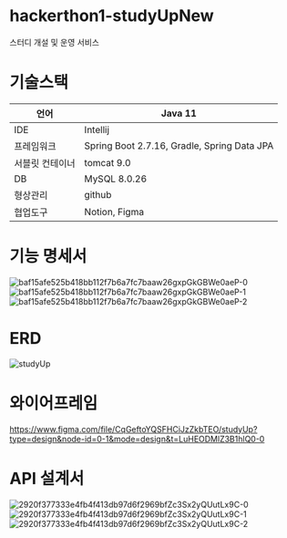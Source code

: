 # hackerthon1-studyUpNew
스터디 개설 및 운영 서비스

# 기술스택

| 언어 | Java 11 |
| --- | --- |
| IDE | Intellij |
| 프레임워크 | Spring Boot 2.7.16, Gradle, Spring Data JPA |
| 서블릿 컨테이너 | tomcat 9.0 |
| DB | MySQL 8.0.26 |
| 형상관리 | github |
| 협업도구 | Notion, Figma |

# 기능 명세서
![baf15afe525b418bb112f7b6a7fc7baaw26gxpGkGBWe0aeP-0](https://github.com/Kernel360/hackerthon1-studyUpNew/assets/59231743/e2333887-968d-48b3-a356-9b2c63125645)
![baf15afe525b418bb112f7b6a7fc7baaw26gxpGkGBWe0aeP-1](https://github.com/Kernel360/hackerthon1-studyUpNew/assets/59231743/af50c817-65a9-4562-a9ee-a95affd0ae26)
![baf15afe525b418bb112f7b6a7fc7baaw26gxpGkGBWe0aeP-2](https://github.com/Kernel360/hackerthon1-studyUpNew/assets/59231743/482c6e78-9e72-43f7-bf01-086d0b6da399)




# ERD
![studyUp](https://github.com/Kernel360/hackerthon1-studyUpNew/assets/59231743/359cff16-19be-42f1-a71d-19d699510563)


# 와이어프레임
https://www.figma.com/file/CqGeftoYQSFHCiJzZkbTEO/studyUp?type=design&node-id=0-1&mode=design&t=LuHEODMlZ3B1hlQ0-0

# API 설계서
![2920f377333e4fb4f413db97d6f2969bfZc3Sx2yQUutLx9C-0](https://github.com/Kernel360/hackerthon1-studyUpNew/assets/59231743/0e01a481-3410-40b2-b840-c776712b19ef)
![2920f377333e4fb4f413db97d6f2969bfZc3Sx2yQUutLx9C-1](https://github.com/Kernel360/hackerthon1-studyUpNew/assets/59231743/c0aeb86f-4ac1-4100-bb88-c9be57a934e2)
![2920f377333e4fb4f413db97d6f2969bfZc3Sx2yQUutLx9C-2](https://github.com/Kernel360/hackerthon1-studyUpNew/assets/59231743/2f38f769-4f30-4d8f-ad52-1220bb88b6ec)

